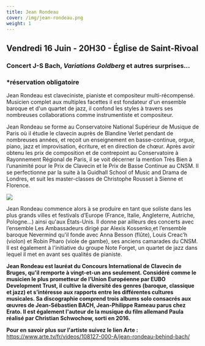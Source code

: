 ```yaml
---
title: Jean Rondeau
cover: /img/jean-rondeau.png
weight: 1
---
```

## Vendredi 16 Juin - 20H30 - Église de Saint-Rivoal

### Concert J-S Bach, *Variations Goldberg* et autres surprises...

### \*réservation obligatoire

Jean Rondeau est claveciniste, pianiste et compositeur multi-récompensé. Musicien complet aux multiples facettes il est fondateur d'un ensemble baroque et d'un quartet de jazz, il confond les styles à travers ses nombreuses collaborations comme instrumentiste et compositeur.

Jean Rondeau se forme au Conservatoire National Supérieur de Musique de Paris où il étudie le clavecin auprès de Blandine Verlet pendant de nombreuses années, et reçoit un enseignement en basse-continue, orgue, piano, jazz et improvisation, écriture, et en direction de chœur. Après avoir obtenu les prix de composition et de contrepoint au Conservatoire à Rayonnement Régional de Paris, il se voit décerner la mention Très Bien à l’unanimité pour le Prix de Clavecin et le Prix de Basse Continue au CNSM. Il se perfectionne par la suite à la Guidhall School of Music and Drama de Londres, et suit les master-classes de Christophe Rousset à Sienne et Florence. 

![](/img/rondeau-jean-4912-2a-c-baghir.jpg.webp)

Jean Rondeau commence alors à se produire en tant que soliste dans les plus grands villes et festivals d’Europe (France, Italie, Angleterre, Autriche, Pologne…) ainsi qu'aux États-Unis. Il donne par ailleurs des concerts avec l’ensemble Les Ambassadeurs dirigé par Alexis Kossenko[ ](https://www.francemusique.fr/personne/alexis-kossenko)et l’ensemble baroque Nevermind qu'il fonde avec Anna Besson (flûte), Louis Creac’h (violon) et Robin Pharo (viole de gambe), ses anciens camarades du CNSM. Il est également à l'initiative du groupe Note Forget, un quartet de jazz dans lequel il met en avant ses qualités de pianiste.

**Jean Rondeau est lauréat du Concours International de Clavecin de Bruges, qu'il remporte à vingt-et-un ans seulement. Considéré comme le musicien le plus prometteur de l’Union Européenne par EUBO Development Trust, il cultive la diversité des genres (baroque, classique et jazz) et s’intéresse aux rapports entre les différentes cultures musicales. Sa discographie comprend trois albums solo consacrés aux œuvres de Jean-Sébastien BACH**[](https://www.francemusique.fr/personne/johann-sebastian-bach)**, Jean-Philippe Rameau parus chez Erato. Il est également l'auteur de la musique du film allemand Paula réalisé par Christian Schwochow, sorti en 2016.**

**Pour en savoir plus sur l'artiste suivez le lien Arte :** https://www.arte.tv/fr/videos/108127-000-A/jean-rondeau-behind-bach/
